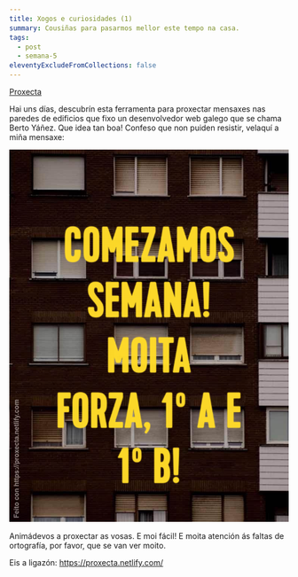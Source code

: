 ```yaml
---
title: Xogos e curiosidades (1)
summary: Cousiñas para pasarmos mellor este tempo na casa.
tags:
  - post
  - semana-5
eleventyExcludeFromCollections: false
---
```

[Proxecta](https://proxecta.netlify.com/)

Hai uns días, descubrín esta ferramenta para proxectar mensaxes nas paredes de edificios que fixo un desenvolvedor web galego que se chama Berto Yáñez. Que idea tan boa! Confeso que non puiden resistir, velaquí a miña mensaxe:

![](/static/img/forza-rapazada.png)

Animádevos a proxectar as vosas. E moi fácil! E moita atención ás faltas de ortografía, por favor, que se van ver moito.

Eis a ligazón: <https://proxecta.netlify.com/>